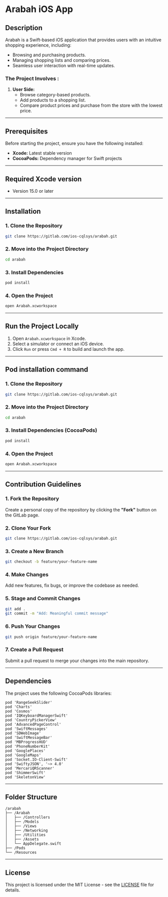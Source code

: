 
# Arabah iOS App

## Description
Arabah is a Swift-based iOS application that provides users with an intuitive shopping experience, including:
- Browsing and purchasing products.
- Managing shopping lists and comparing prices.
- Seamless user interaction with real-time updates.

### The Project Involves :
1. **User Side:**
   - Browse category-based products.
   - Add products to a shopping list.
   - Compare product prices and purchase from the store with the lowest price.

---

## Prerequisites
Before starting the project, ensure you have the following installed:
- **Xcode:** Latest stable version
- **CocoaPods:** Dependency manager for Swift projects

---

## Required Xcode version

- Version 15.0 or later

---

## Installation

### 1. Clone the Repository
```bash
git clone https://gitlab.com/ios-cqlsys/arabah.git
```

### 2. Move into the Project Directory
```bash
cd arabah
```

### 3. Install Dependencies
```bash
pod install
```

### 4. Open the Project
```bash
open Arabah.xcworkspace
```

---

## Run the Project Locally
1. Open `Arabah.xcworkspace` in Xcode.
2. Select a simulator or connect an iOS device.
3. Click `Run` or press `Cmd + R` to build and launch the app.

---

## Pod installation command
### 1. Clone the Repository
```bash
git clone https://gitlab.com/ios-cqlsys/arabah.git
```

### 2. Move into the Project Directory
```bash
cd arabah
```

### 3. Install Dependencies (CocoaPods)
```bash
pod install
```
### 4. Open the Project
```bash
open Arabah.xcworkspace

```
---



## Contribution Guidelines

### 1. Fork the Repository
Create a personal copy of the repository by clicking the **"Fork"** button on the GitLab page.

### 2. Clone Your Fork
```bash
git clone https://gitlab.com/ios-cqlsys/arabah.git
```

### 3. Create a New Branch
```bash
git checkout -b feature/your-feature-name
```

### 4. Make Changes
Add new features, fix bugs, or improve the codebase as needed.

### 5. Stage and Commit Changes
```bash
git add .
git commit -m "Add: Meaningful commit message"
```

### 6. Push Your Changes
```bash
git push origin feature/your-feature-name
```

### 7. Create a Pull Request
Submit a pull request to merge your changes into the main repository.

---

## Dependencies
The project uses the following CocoaPods libraries:
```plaintext
pod 'RangeSeekSlider'
pod 'Charts'
pod 'Cosmos'
pod 'IQKeyboardManagerSwift'
pod 'CountryPickerView'
pod 'AdvancedPageControl'
pod 'SwiftMessages'
pod 'SDWebImage'
pod 'SwiftMessageBar'
pod 'MBProgressHUD'
pod 'PhoneNumberKit'
pod 'GooglePlaces'
pod 'GoogleMaps'
pod 'Socket.IO-Client-Swift'
pod 'SwiftyJSON', '~> 4.0'
pod 'MercariQRScanner'
pod 'ShimmerSwift'
pod 'SkeletonView'
```

---

## Folder Structure
```
/arabah
├── /Arabah
│   ├── /Controllers
│   ├── /Models
│   ├── /Views
│   ├── /Networking
│   ├── /Utilities
│   ├── /Assets
│   └── AppDelegate.swift
├── /Pods
└── /Resources
```

---

## License
This project is licensed under the MIT License - see the [LICENSE](LICENSE) file for details.

